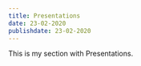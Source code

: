 ```yaml
---
title: Presentations
date: 23-02-2020
publishdate: 23-02-2020
---
```

This is my section with Presentations.
